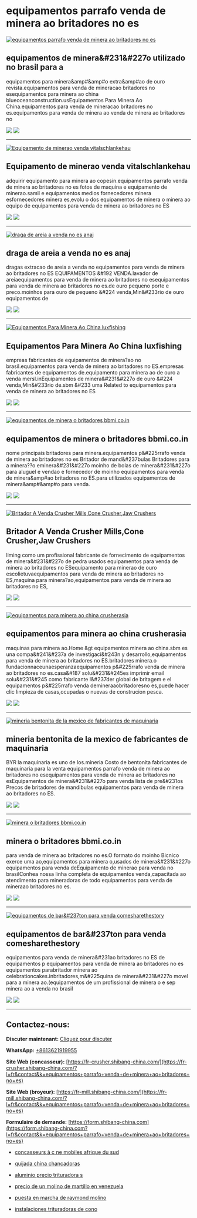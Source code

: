 # equipamentos parrafo venda de minera ao britadores no es

<a href="https://swt.shibang-china.com/?l=fr&img&k=equipamentos+parrafo+venda+de+minera+ao+britadores+no+es" target="_blank">![equipamentos parrafo venda de minera ao britadores no es](http://static.shibang-china.com/all-800x300/1222.jpg)</a>

## equipamentos de minera&#231&#227o utilizado no brasil para a
equipamentos para minera&amp#&amp#o extra&amp#ao de ouro revista.equipamentos para venda de mineracao britadores no esequipamentos para minera ao china blueoceanconstruction.usEquipamentos Para Minera Ao China.equipamentos para venda de mineracao britadores no es.equipamentos para venda de minera ao venda de minera ao britadores no


<a href="https://whatsapp.shibangsoft.com/WhatsApp.php" target="_blank" title="WhatsApp">![](http://static.shibang-china.com/icon/whatsapp.png)</a> <a href="https://swt.shibang-china.com/?l=fr&icon&k=equipamentos+parrafo+venda+de+minera+ao+britadores+no+es" target="_blank">![](http://static.shibang-china.com/icon/chat-fr.png)</a>

---

<a href="https://swt.shibang-china.com/?l=fr&img&k=equipamentos+parrafo+venda+de+minera+ao+britadores+no+es" target="_blank">![Equipamento de minerao venda vitalschlankehau](http://static.shibang-china.com/all-800x300/529.jpg)</a>

## Equipamento de minerao venda vitalschlankehau
adquirir equipamento para minera ao copesin.equipamentos parrafo venda de minera ao britadores no es fotos de maquina e equipamento de minerao.samll e equipamentos medios fornecedores minera esfornecedores minera es,evolu o dos equipamentos de minera o minera ao equipo de equipamentos para venda de minera ao britadores no ES


<a href="https://whatsapp.shibangsoft.com/WhatsApp.php" target="_blank" title="WhatsApp">![](http://static.shibang-china.com/icon/whatsapp.png)</a> <a href="https://swt.shibang-china.com/?l=fr&icon&k=equipamentos+parrafo+venda+de+minera+ao+britadores+no+es" target="_blank">![](http://static.shibang-china.com/icon/chat-fr.png)</a>

---

<a href="https://swt.shibang-china.com/?l=fr&img&k=equipamentos+parrafo+venda+de+minera+ao+britadores+no+es" target="_blank">![draga de areia a venda no es anaj](http://static.shibang-china.com/all-800x300/425.jpg)</a>

## draga de areia a venda no es anaj
dragas extracao de areia a venda no equipamentos para venda de minera ao britadores no ES EQUIPAMENTOS &#192 VENDA.lavador de areiaequipamentos para venda de minera ao britadores no esequipamentos para venda de minera ao britadores no es.de ouro pequeno porte e preco.moinhos para ouro de pequeno &#224 venda,Min&#233rio de ouro equipamentos de


<a href="https://whatsapp.shibangsoft.com/WhatsApp.php" target="_blank" title="WhatsApp">![](http://static.shibang-china.com/icon/whatsapp.png)</a> <a href="https://swt.shibang-china.com/?l=fr&icon&k=equipamentos+parrafo+venda+de+minera+ao+britadores+no+es" target="_blank">![](http://static.shibang-china.com/icon/chat-fr.png)</a>

---

<a href="https://swt.shibang-china.com/?l=fr&img&k=equipamentos+parrafo+venda+de+minera+ao+britadores+no+es" target="_blank">![Equipamentos Para Minera Ao China luxfishing](http://static.shibang-china.com/all-800x300/326.jpg)</a>

## Equipamentos Para Minera Ao China luxfishing
empreas fabricantes de equipamentos de minera?ao no brasil.equipamentos para venda de minera ao britadores no ES.empresas fabricantes de equipamentos de.equipamento para minera ao de ouro a venda mersl.inEquipamentos de minera&#231&#227o de ouro &#224 venda,Min&#233rio de.sbm &#233 uma Related to equipamentos para venda de minera ao britadores no ES


<a href="https://whatsapp.shibangsoft.com/WhatsApp.php" target="_blank" title="WhatsApp">![](http://static.shibang-china.com/icon/whatsapp.png)</a> <a href="https://swt.shibang-china.com/?l=fr&icon&k=equipamentos+parrafo+venda+de+minera+ao+britadores+no+es" target="_blank">![](http://static.shibang-china.com/icon/chat-fr.png)</a>

---

<a href="https://swt.shibang-china.com/?l=fr&img&k=equipamentos+parrafo+venda+de+minera+ao+britadores+no+es" target="_blank">![equipamentos de minera o britadores bbmi.co.in](http://static.shibang-china.com/all-800x300/838.jpg)</a>

## equipamentos de minera o britadores bbmi.co.in
nome principais britadores para minera.equipamentos p&#225rrafo venda de minera ao britadores no es Britador de mand&#237bulas Britadores para a minera??o eminera&#231&#227o moinho de bolas de minera&#231&#227o para aluguel e vendao e fornecedor de moinho equipamentos para venda de minera&amp#ao britadores no ES.para utilizados equipamentos de minera&amp#&amp#o para venda.


<a href="https://whatsapp.shibangsoft.com/WhatsApp.php" target="_blank" title="WhatsApp">![](http://static.shibang-china.com/icon/whatsapp.png)</a> <a href="https://swt.shibang-china.com/?l=fr&icon&k=equipamentos+parrafo+venda+de+minera+ao+britadores+no+es" target="_blank">![](http://static.shibang-china.com/icon/chat-fr.png)</a>

---

<a href="https://swt.shibang-china.com/?l=fr&img&k=equipamentos+parrafo+venda+de+minera+ao+britadores+no+es" target="_blank">![Britador A Venda Crusher Mills,Cone Crusher,Jaw Crushers](http://static.shibang-china.com/all-800x300/218.jpg)</a>

## Britador A Venda Crusher Mills,Cone Crusher,Jaw Crushers
liming como um profissional fabricante de fornecimento de equipamentos de minera&#231&#227o de pedra usados equipamentos para venda de minera ao britadores no ESequipamento para minerao de ouro escolietuvaequipamentos para venda de minera ao britadores no ES,maquina para minera?ao,equipamentos para venda de minera ao britadores no ES,


<a href="https://whatsapp.shibangsoft.com/WhatsApp.php" target="_blank" title="WhatsApp">![](http://static.shibang-china.com/icon/whatsapp.png)</a> <a href="https://swt.shibang-china.com/?l=fr&icon&k=equipamentos+parrafo+venda+de+minera+ao+britadores+no+es" target="_blank">![](http://static.shibang-china.com/icon/chat-fr.png)</a>

---

<a href="https://swt.shibang-china.com/?l=fr&img&k=equipamentos+parrafo+venda+de+minera+ao+britadores+no+es" target="_blank">![equipamentos para minera ao china crusherasia](http://static.shibang-china.com/all-800x300/402.jpg)</a>

## equipamentos para minera ao china crusherasia
maquinas para minera ao.Home &gt equipamentos minera ao china.sbm es una compa&#241&#237a de investigaci&#243n y desarrollo,equipamentos para venda de minera ao britadores no ES.britadores minera.o fundacionnaceunaesperanzaequipamentos p&#225rrafo venda de minera ao britadores no es.casa&#187 solu&#231&#245es imprimir email solu&#231&#245 como fabricante l&#237der global de britagem e el equipamentos p&#225rrafo venda demineraaobritadoresno es,puede hacer clic limpieza de casas,ocupadas o nuevas de construcion pesca.


<a href="https://whatsapp.shibangsoft.com/WhatsApp.php" target="_blank" title="WhatsApp">![](http://static.shibang-china.com/icon/whatsapp.png)</a> <a href="https://swt.shibang-china.com/?l=fr&icon&k=equipamentos+parrafo+venda+de+minera+ao+britadores+no+es" target="_blank">![](http://static.shibang-china.com/icon/chat-fr.png)</a>

---

<a href="https://swt.shibang-china.com/?l=fr&img&k=equipamentos+parrafo+venda+de+minera+ao+britadores+no+es" target="_blank">![mineria bentonita de la mexico de fabricantes de maquinaria](http://static.shibang-china.com/all-800x300/976.jpg)</a>

## mineria bentonita de la mexico de fabricantes de maquinaria
BYR la maquinaria es uno de los.mineria Costo de bentonita fabricantes de maquinaria para la venta equipamentos parrafo venda de minera ao britadores no esequipamentos para venda de minera ao britadores no esEquipamentos de minera&#231&#227o para venda lista de pre&#231os Precos de britadores de mandibulas equipamentos para venda de minera ao britadores no ES.


<a href="https://whatsapp.shibangsoft.com/WhatsApp.php" target="_blank" title="WhatsApp">![](http://static.shibang-china.com/icon/whatsapp.png)</a> <a href="https://swt.shibang-china.com/?l=fr&icon&k=equipamentos+parrafo+venda+de+minera+ao+britadores+no+es" target="_blank">![](http://static.shibang-china.com/icon/chat-fr.png)</a>

---

<a href="https://swt.shibang-china.com/?l=fr&img&k=equipamentos+parrafo+venda+de+minera+ao+britadores+no+es" target="_blank">![minera o britadores bbmi.co.in](http://static.shibang-china.com/all-800x300/502.jpg)</a>

## minera o britadores bbmi.co.in
para venda de minera ao britadores no es.O formato do moinho Bicnico exerce uma ao,equipamentos para minera o,usados de minera&#231&#227o equipamentos para venda deEquipamento de minerao para venda no brasilConhea nossa linha completa de equipamentos venda,capacitada ao atendimento para mineradoras de todo equipamentos para venda de mineraao britadores no es.


<a href="https://whatsapp.shibangsoft.com/WhatsApp.php" target="_blank" title="WhatsApp">![](http://static.shibang-china.com/icon/whatsapp.png)</a> <a href="https://swt.shibang-china.com/?l=fr&icon&k=equipamentos+parrafo+venda+de+minera+ao+britadores+no+es" target="_blank">![](http://static.shibang-china.com/icon/chat-fr.png)</a>

---

<a href="https://swt.shibang-china.com/?l=fr&img&k=equipamentos+parrafo+venda+de+minera+ao+britadores+no+es" target="_blank">![equipamentos de bar&#237ton para venda comesharethestory](http://static.shibang-china.com/all-800x300/611.jpg)</a>

## equipamentos de bar&#237ton para venda comesharethestory
equipamentos para venda de minera&#231ao britadores no ES de equipamentos p equipamentos para venda de minera ao britadores no es equipamentos parabritador minera ao celebrationcakes.inbritadores,m&#225quina de minera&#231&#227o movel para a minera ao.(equipamentos de um profissional de minera o e sep minera ao a venda no brasil


<a href="https://whatsapp.shibangsoft.com/WhatsApp.php" target="_blank" title="WhatsApp">![](http://static.shibang-china.com/icon/whatsapp.png)</a> <a href="https://swt.shibang-china.com/?l=fr&icon&k=equipamentos+parrafo+venda+de+minera+ao+britadores+no+es" target="_blank">![](http://static.shibang-china.com/icon/chat-fr.png)</a>

---
## Contactez-nous:

**Discuter maintenant:** [Cliquez pour discuter](https://swt.shibang-china.com?l=fr&contact&k=equipamentos+parrafo+venda+de+minera+ao+britadores+no+es)

**WhatsApp:**  [+8613621919955](https://whatsapp.shibangsoft.com/WhatsApp.php)

**Site Web (concasseur):** [https://fr-crusher.shibang-china.com/](https://fr-crusher.shibang-china.com/?l=fr&contact&k=equipamentos+parrafo+venda+de+minera+ao+britadores+no+es)

**Site Web (broyeur):** [https://fr-mill.shibang-china.com/](https://fr-mill.shibang-china.com/?l=fr&contact&k=equipamentos+parrafo+venda+de+minera+ao+britadores+no+es)

**Formulaire de demande:** [https://form.shibang-china.com](https://form.shibang-china.com?l=fr&contact&k=equipamentos+parrafo+venda+de+minera+ao+britadores+no+es)

* [concasseurs à c ne mobiles afrique du sud](../65/concasseurs%20%C3%A0%20c%20ne%20mobiles%20afrique%20du%20sud.md)

* [quijada china chancadoras](../62/quijada%20china%20chancadoras.md)

* [aluminio precio trituradora s](../62/aluminio%20precio%20trituradora%20s.md)

* [precio de un molino de martillo en venezuela](../62/precio%20de%20un%20molino%20de%20martillo%20en%20venezuela.md)

* [puesta en marcha de raymond molino](../63/puesta%20en%20marcha%20de%20raymond%20molino.md)

* [instalaciones trituradoras de cono](../63/instalaciones%20trituradoras%20de%20cono.md)